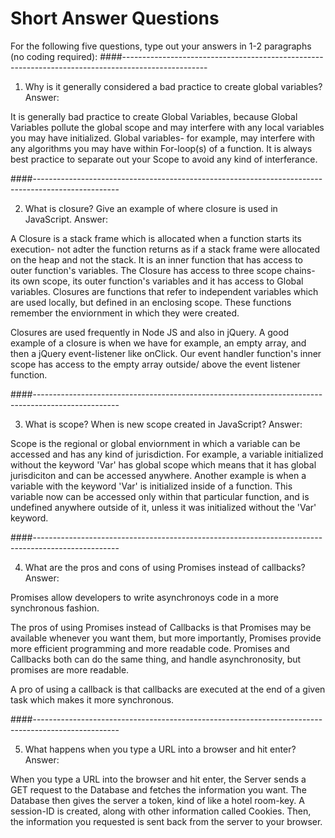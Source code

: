 # Short Answer Questions

For the following five questions, type out your answers in 1-2 paragraphs (no coding required):
####---------------------------------------------------------------------------------------------------

1. Why is it generally considered a bad practice to create global variables?
Answer:

It is generally bad practice to create Global Variables, because Global Variables pollute the global scope
and may interfere with any local variables you may have initialized. Global variables- for example, may interfere with any algorithms you may have within For-loop(s) of a function. It is always best practice to separate out your Scope to avoid any kind of interferance.


####---------------------------------------------------------------------------------------------------

2. What is closure? Give an example of where closure is used in JavaScript.
Answer:

A Closure is a stack frame which is allocated when a function starts its execution- not adter the function returns as if a stack frame were allocated on the heap and not the stack. It is an inner function that has access to outer function's variables. The Closure has access to three scope chains- its own scope, its outer function's variables and it has access to Global variables. Closures are functions that refer to independent variables which are used locally, but defined in an enclosing scope. These functions remember the enviornment in which they were created. 

Closures are used frequently in Node JS and also in jQuery. A good example of a closure is when we have for example, an empty array, and then a jQuery event-listener like onClick.  Our event handler function's inner scope has access to the empty array outside/ above the event listener function.



####---------------------------------------------------------------------------------------------------

3. What is scope? When is new scope created in JavaScript?
Answer:

Scope is the regional or global enviornment in which a variable can be accessed and has any kind of jurisdiction. For example, a variable initialized without the keyword 'Var' has global scope which means that it has global jurisdiciton and can be accessed anywhere. Another example is when a variable with the keyword 'Var' is initialized inside of a function. This variable now can be accessed only within that particular function, and is undefined anywhere outside of it, unless it was initialized without the 'Var' keyword.


####---------------------------------------------------------------------------------------------------

4. What are the pros and cons of using Promises instead of callbacks?
Answer:

Promises allow developers to write asynchronoys code in a more synchronous fashion.

The pros of using Promises instead of Callbacks is that Promises may be available whenever you want them, but more importantly, Promises provide more efficient programming and more readable code. Promises and Callbacks both can do the same thing, and handle asynchronosity, but promises are more readable. 

A pro of using a callback is that callbacks are executed at the end of a given task which makes it more synchronous.


####---------------------------------------------------------------------------------------------------

5. What happens when you type a URL into a browser and hit enter?
Answer:

When you type a URL into the browser and hit enter, the Server sends a GET request to the Database and fetches the information you want. The Database then gives the server a token, kind of like a hotel room-key. A session-ID is created, along with other information called Cookies. Then, the information you requested is sent back from the server to your browser. 




